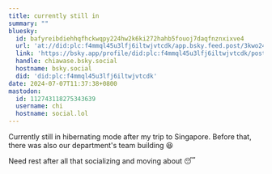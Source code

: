 ```yaml
---
title: currently still in
summary: ""
bluesky:
  id: bafyreibdiehhqfhckwqpy224hw2k6ki272hahb5fouoj7daqfnznxixve4
  url: 'at://did:plc:f4mmql45u3lfj6iltwjvtcdk/app.bsky.feed.post/3kwo24g7ygm2d'
  link: 'https://bsky.app/profile/did:plc:f4mmql45u3lfj6iltwjvtcdk/post/3kwo24g7ygm2d'
  handle: chiawase.bsky.social
  hostname: bsky.social
  did: 'did:plc:f4mmql45u3lfj6iltwjvtcdk'
date: 2024-07-07T11:37:38+0800
mastodon:
  id: 112743118275343639
  username: chi
  hostname: social.lol
---
```


Currently still in hibernating mode after my trip to Singapore. Before that, there was also our department's team building 😆

Need rest after all that socializing and moving about 😴
